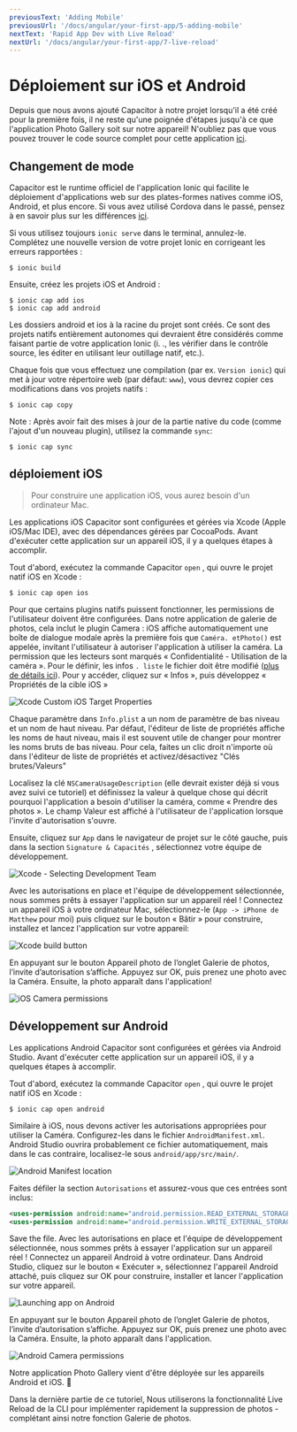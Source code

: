 ```yaml
---
previousText: 'Adding Mobile'
previousUrl: '/docs/angular/your-first-app/5-adding-mobile'
nextText: 'Rapid App Dev with Live Reload'
nextUrl: '/docs/angular/your-first-app/7-live-reload'
---
```


# Déploiement sur iOS et Android

Depuis que nous avons ajouté Capacitor à notre projet lorsqu'il a été créé pour la première fois, il ne reste qu'une poignée d'étapes jusqu'à ce que l'application Photo Gallery soit sur notre appareil! N'oubliez pas que vous pouvez trouver le code source complet pour cette application [ici](https://github.com/ionic-team/photo-gallery-capacitor-ng).

## Changement de mode

Capacitor est le runtime officiel de l'application Ionic qui facilite le déploiement d'applications web sur des plates-formes natives comme iOS, Android, et plus encore. Si vous avez utilisé Cordova dans le passé, pensez à en savoir plus sur les différences [ici](https://capacitor.ionicframework.com/docs/cordova#differences-between-capacitor-and-cordova).

Si vous utilisez toujours `ionic serve` dans le terminal, annulez-le. Complétez une nouvelle version de votre projet Ionic en corrigeant les erreurs rapportées :

```shell
$ ionic build
```

Ensuite, créez les projets iOS et Android :

```shell
$ ionic cap add ios
$ ionic cap add android
```

Les dossiers android et ios à la racine du projet sont créés. Ce sont des projets natifs entièrement autonomes qui devraient être considérés comme faisant partie de votre application Ionic (i. ., les vérifier dans le contrôle source, les éditer en utilisant leur outillage natif, etc.).

Chaque fois que vous effectuez une compilation (par ex. `Version ionic`) qui met à jour votre répertoire web (par défaut: `www`), vous devrez copier ces modifications dans vos projets natifs :

```shell
$ ionic cap copy
```

Note : Après avoir fait des mises à jour de la partie native du code (comme l'ajout d'un nouveau plugin), utilisez la commande `sync`:

```shell
$ ionic cap sync
```

## déploiement iOS

> Pour construire une application iOS, vous aurez besoin d'un ordinateur Mac.

Les applications iOS Capacitor sont configurées et gérées via Xcode (Apple iOS/Mac IDE), avec des dépendances gérées par CocoaPods. Avant d'exécuter cette application sur un appareil iOS, il y a quelques étapes à accomplir.

Tout d'abord, exécutez la commande Capacitor `open` , qui ouvre le projet natif iOS en Xcode :

```shell
$ ionic cap open ios
```

Pour que certains plugins natifs puissent fonctionner, les permissions de l'utilisateur doivent être configurées. Dans notre application de galerie de photos, cela inclut le plugin Camera : iOS affiche automatiquement une boîte de dialogue modale après la première fois que `Caméra. etPhoto()` est appelée, invitant l'utilisateur à autoriser l'application à utiliser la caméra. La permission que les lecteurs sont marqués « Confidentialité - Utilisation de la caméra ». Pour le définir, les infos `. liste` le fichier doit être modifié ([plus de détails ici](https://capacitor.ionicframework.com/docs/ios/configuration)). Pour y accéder, cliquez sur « Infos », puis développez « Propriétés de la cible iOS »

![Xcode Custom iOS Target Properties](/docs/assets/img/guides/first-app-cap-ng/xcode-info-plist.png)


Chaque paramètre dans `Info.plist` a un nom de paramètre de bas niveau et un nom de haut niveau. Par défaut, l'éditeur de liste de propriétés affiche les noms de haut niveau, mais il est souvent utile de changer pour montrer les noms bruts de bas niveau. Pour cela, faites un clic droit n'importe où dans l'éditeur de liste de propriétés et activez/désactivez "Clés brutes/Valeurs"

Localisez la clé `NSCameraUsageDescription` (elle devrait exister déjà si vous avez suivi ce tutoriel) et définissez la valeur à quelque chose qui décrit pourquoi l'application a besoin d'utiliser la caméra, comme « Prendre des photos ». Le champ Valeur est affiché à l'utilisateur de l'application lorsque l'invite d'autorisation s'ouvre.

Ensuite, cliquez sur `App` dans le navigateur de projet sur le côté gauche, puis dans la section `Signature & Capacités` , sélectionnez votre équipe de développement.

![Xcode - Selecting Development Team](/docs/assets/img/guides/first-app-cap-ng/xcode-signing.png)

Avec les autorisations en place et l'équipe de développement sélectionnée, nous sommes prêts à essayer l'application sur un appareil réel ! Connectez un appareil iOS à votre ordinateur Mac, sélectionnez-le (`App -> iPhone de Matthew` pour moi) puis cliquez sur le bouton « Bâtir » pour construire, installez et lancez l'application sur votre appareil:

![Xcode build button](/docs/assets/img/guides/first-app-cap-ng/xcode-build-button.png)

En appuyant sur le bouton Appareil photo de l’onglet Galerie de photos, l’invite d’autorisation s’affiche. Appuyez sur OK, puis prenez une photo avec la Caméra. Ensuite, la photo apparaît dans l'application!

![iOS Camera permissions](/docs/assets/img/guides/first-app-cap-ng/ios-permissions-photo.png)

## Développement sur Android

Les applications Android Capacitor sont configurées et gérées via Android Studio. Avant d'exécuter cette application sur un appareil iOS, il y a quelques étapes à accomplir.

Tout d'abord, exécutez la commande Capacitor `open` , qui ouvre le projet natif iOS en Xcode :

```shell
$ ionic cap open android
```

Similaire à iOS, nous devons activer les autorisations appropriées pour utiliser la Caméra. Configurez-les dans le fichier `AndroidManifest.xml`. Android Studio ouvrira probablement ce fichier automatiquement, mais dans le cas contraire, localisez-le sous `android/app/src/main/`.

![Android Manifest location](/docs/assets/img/guides/first-app-cap-ng/android-manifest.png)

Faites défiler la section `Autorisations` et assurez-vous que ces entrées sont inclus:

```xml
<uses-permission android:name="android.permission.READ_EXTERNAL_STORAGE"/>
<uses-permission android:name="android.permission.WRITE_EXTERNAL_STORAGE" />
```

Save the file. Avec les autorisations en place et l'équipe de développement sélectionnée, nous sommes prêts à essayer l'application sur un appareil réel ! Connectez un appareil Android à votre ordinateur. Dans Android Studio, cliquez sur le bouton « Exécuter », sélectionnez l'appareil Android attaché, puis cliquez sur OK pour construire, installer et lancer l'application sur votre appareil.

![Launching app on Android](/docs/assets/img/guides/first-app-cap-ng/android-device.png)

En appuyant sur le bouton Appareil photo de l’onglet Galerie de photos, l’invite d’autorisation s’affiche. Appuyez sur OK, puis prenez une photo avec la Caméra. Ensuite, la photo apparaît dans l'application.

![Android Camera permissions](/docs/assets/img/guides/first-app-cap-ng/android-permissions-photo.png)

Notre application Photo Gallery vient d'être déployée sur les appareils Android et iOS. 🎉

Dans la dernière partie de ce tutoriel, Nous utiliserons la fonctionnalité Live Reload de la CLI pour implémenter rapidement la suppression de photos - complétant ainsi notre fonction Galerie de photos.